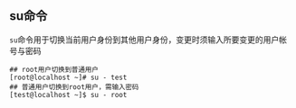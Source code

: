 ## su命令

`su`命令用于切换当前用户身份到其他用户身份，变更时须输入所要变更的用户帐号与密码

```shell
## root用户切换到普通用户
[root@localhost ~]# su - test
## 普通用户切换到root用户，需输入密码
[test@localhost ~]$ su - root
```

